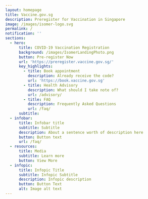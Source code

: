 ```yaml
---
layout: homepage
title: Vaccine.gov.sg
description: Preregister for Vaccination in Singapore
image: /images/isomer-logo.svg
permalink: /
notification: ''
sections:
  - hero:
      title: COVID-19 Vaccination Registration
      background: /images/IsomerLandingPhoto.png
      button: Pre-register Now
      url: 'https://preregister.vaccine.gov.sg/'
      key_highlights:
        - title: Book appointment
          description: Already receive the code?
          url: 'https://book.vaccine.gov.sg'
        - title: Health Advisory
          description: What should I take note of?
          url: /advisory/
        - title: FAQ
          description: Frequently Asked Questions
          url: /faq/
      subtitle: 
  - infobar:
      title: Infobar title
      subtitle: Subtitle
      description: About a sentence worth of description here
      button: Button text
      url: /faq/
  - resources:
      title: Media
      subtitle: Learn more
      button: View More
  - infopic:
      title: Infopic Title
      subtitle: Infopic Subtitle
      description: Infopic description
      button: Button Text
      alt: Image alt text
---
```

